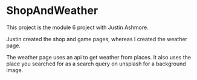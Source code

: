# ShopAndWeather
This project is the module 6 project with Justin Ashmore.

Justin created the shop and game pages, whereas I created the weather page.

The weather page uses an api to get weather from places. It also uses the place you searched for as a search query on unsplash for a background image.
